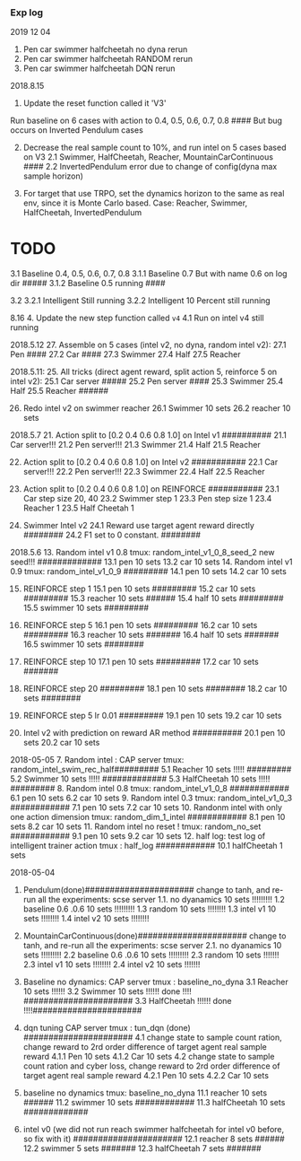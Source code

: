### Exp log
2019 12 04
1. Pen car swimmer halfcheetah no dyna rerun
2. Pen car swimmer halfcheetah RANDOM rerun
3. Pen car swimmer halfcheetah DQN rerun

2018.8.15

1. Update the reset function called it 'V3'

Run baseline on 6 cases with action to 0.4, 0.5, 0.6, 0.7, 0.8 ####
But bug occurs on Inverted Pendulum cases

2. Decrease the real sample count to 10%, and run intel on 5 cases based on V3
2.1 Swimmer, HalfCheetah, Reacher, MountainCarContinuous #### 
2.2 InvertedPendulum error due to change of config(dyna max sample horizon)

3. For target that use TRPO, set the dynamics horizon to the same as real env, 
since it is Monte Carlo based.
Case: Reacher, Swimmer, HalfCheetah, InvertedPendulum

# TODO
3.1 Baseline 0.4, 0.5, 0.6, 0.7, 0.8 
3.1.1 Baseline 0.7 But with name 0.6 on log dir #####
3.1.2 Baseline 0.5 running ####

3.2
3.2.1 Intelligent 
Still running 
3.2.2 Intelligent 10 Percent 
still running

8.16
4. Update the new step function called `v4`
4.1 Run on intel v4  still running





2018.5.12 
27. Assemble on 5 cases (intel v2, no dyna, random intel v2):
    27.1 Pen ####
    27.2 Car ####
    27.3 Swimmer 
    27.4 Half
    27.5 Reacher 
    
2018.5.11:
25. All tricks (direct agent reward, split action 5, reinforce 5 on intel v2):
    25.1 Car server #####
    25.2 Pen server ####
    25.3 Swimmer 
    25.4 Half
    25.5 Reacher ######
    
26. Redo intel v2 on swimmer reacher 
    26.1 Swimmer 10  sets
    26.2 reacher 10 sets

2018.5.7
21. Action split to [0.2 0.4 0.6 0.8 1.0] on Intel v1 ##########
    21.1 Car server!!!
    21.2 Pen server!!!
    21.3 Swimmer
    21.4 Half
    21.5 Reacher 
    
22. Action split to [0.2 0.4 0.6 0.8 1.0] on Intel v2 ###########
    22.1 Car server!!!
    22.2 Pen server!!!
    22.3 Swimmer
    22.4 Half
    22.5 Reacher 
23. Action split to [0.2 0.4 0.6 0.8 1.0] on REINFORCE ###########
    23.1 Car step size 20, 40 
    23.2 Swimmer step 1
    23.3 Pen step size 1
    23.4 Reacher 1
    23.5 Half Cheetah 1

24. Swimmer Intel v2 
    24.1 Reward use target agent reward directly ########
    24.2 F1 set to 0 constant. ########

2018.5.6
13. Random intel v1 0.8 tmux: random_intel_v1_0_8_seed_2 new seed!!! #############
    13.1 pen 10 sets
    13.2 car 10 sets
14.  Random intel v1 0.9 tmux: random_intel_v1_0_9 #########
    14.1 pen 10 sets
    14.2 car 10 sets

15. REINFORCE step 1 
    15.1 pen 10 sets #########
    15.2 car 10 sets #########
    15.3 reacher 10 sets ######
    15.4 half 10 sets #########
    15.5 swimmer 10 sets #########

16. REINFORCE step 5 
    16.1 pen 10 sets  #########
    16.2 car 10 sets #########
    16.3 reacher 10 sets #######
    16.4 half 10 sets #######
    16.5 swimmer 10 sets ########
    
17. REINFORCE step 10
    17.1 pen 10 sets #########
    17.2 car 10 sets #######

18. REINFORCE step 20 #########
    18.1 pen 10 sets ########
    18.2 car 10 sets ########

19. REINFORCE step 5 lr 0.01 #########
    19.1 pen 10 sets
    19.2 car 10 sets
20. Intel v2 with prediction on reward AR method ##########
    20.1 pen 10 sets
    20.2 car 10 sets

2018-05-05
7. Random intel : CAP server tmux: random_intel_swim_rec_half######### 
    5.1 Reacher 10 sets !!!!! #########
    5.2 Swimmer 10 sets !!!!! #############
    5.3 HalfCheetah 10 sets !!!!!  #########
8. Random intel  0.8 tmux: random_intel_v1_0_8 ############
    6.1 pen 10 sets
    6.2 car 10 sets
9. Random intel  0.3 tmux: random_intel_v1_0_3 ############
    7.1 pen 10 sets
    7.2 car 10 sets
10. Randonm intel  with only one action dimension tmux: random_dim_1_intel ############
    8.1 pen 10 sets
    8.2 car 10 sets
11. Random intel  no reset ! tmux: random_no_set ############
    9.1 pen 10 sets
    9.2 car 10 sets
12. half log: test log of intelligent trainer action tmux : half_log ############
    10.1 halfCheetah 1 sets


2018-05-04
1. Pendulum(done)######################
    change to tanh, and re-run all the experiments: scse server
    1.1. no dyanamics 10 sets !!!!!!!!! 
    1.2 baseline 0.6 .0.6 10 sets !!!!!!!!!
    1.3 random 10 sets !!!!!!!!
    1.3 intel v1 10 sets !!!!!!!!
    1.4 intel v2 10 sets !!!!!!!!
 
2. MountainCarContinuous(done)######################
    change to tanh, and re-run all the experiments: scse server
    2.1. no dyanamics 10 sets !!!!!!!!!
    2.2 baseline 0.6 .0.6 10 sets !!!!!!!!!
    2.3 random 10 sets !!!!!!!
    2.3 intel v1 10 sets !!!!!!!!
    2.4 intel v2 10 sets !!!!!!!
  
3. Baseline no dynamics: CAP server tmux : baseline_no_dyna
    3.1 Reacher 10 sets !!!!!! 
    3.2 Swimmer 10 sets !!!!!! done !!!! ######################
    3.3 HalfCheetah !!!!!!  done !!!!######################
    
4. dqn tuning CAP server tmux : tun_dqn (done) ######################
    4.1 change state to sample count ration, change reward to 2rd order difference of target agent real sample reward
        4.1.1 Pen 10 sets
        4.1.2 Car 10 sets
    4.2 change state to sample count ration and cyber loss, change reward to 2rd order difference of target agent real sample reward 
        4.2.1 Pen 10 sets
        4.2.2 Car 10 sets
        
5. baseline no dynamics tmux: baseline_no_dyna
    11.1 reacher 10 sets  ######
    11.2 swimmer 10 sets ############
    11.3 halfCheetah 10 sets #############
6. intel v0 (we did not run reach swimmer halfcheetah for intel v0 before, so fix with it)  ######################
    12.1 reacher 8 sets ######
    12.2 swimmer 5 sets #######
    12.3 halfCheetah 7 sets #######   
